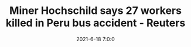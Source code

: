 ---
"title": "Miner Hochschild says 27 workers killed in Peru bus accident - Reuters"
"date": "2021-6-18 7:0:0"
"feed_name": "GOOGLENEWSMINING"
"feed_website": "https://news.google.com/search?q=mining%2Bincident&hl=en-US&gl=US&ceid=US:en"
"feed_rss": "https://news.google.com/rss/search?q=mining%2Bincident&hl=en-US&gl=US&ceid=US:en"
"link": "https://www.reuters.com/world/americas/miner-hochschild-says-27-workers-killed-peru-bus-accident-2021-06-18/"
"file": "_posts/2021-1-1-440aceb66c647f66339b4b6c044432c2a0d9a0ed.md"
"accident": "1"
"drilling": "1"
---